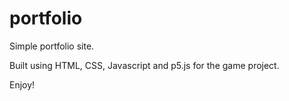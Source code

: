 # portfolio
Simple portfolio site. 

Built using HTML, CSS, Javascript and p5.js for the game project. 

Enjoy!
